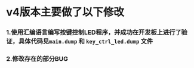 # v4版本主要做了以下修改

### 1.使用汇编语言编写按键控制LED程序，并成功在开发板上进行了验证，具体代码见`main.dump` 和 `key_ctrl_led.dump` 文件

### 2.修改存在的部分BUG



